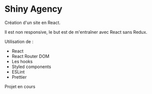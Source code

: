 <h1>Shiny Agency</h1>

Création d'un site en React.

Il est non responsive, le but est de m'entraîner avec React sans Redux.

Utilisation de :

<ul>
  <li>React</li>
  <li>React Router DOM</li>
  <li>Les hooks</li>
  <li>Styled components</li>
  <li>ESLint</li>
  <li>Prettier</li>
</ul>

Projet en cours

